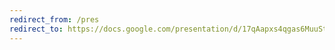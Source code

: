 ```yaml
---
redirect_from: /pres
redirect_to: https://docs.google.com/presentation/d/17qAapxs4qgas6MuuStoF6Og7VoCyJ0xBMkrC-xCi8Jg/edit?usp=sharing
---
```


